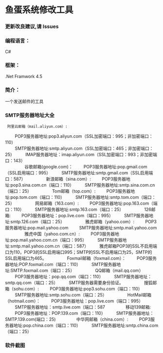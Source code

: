 # 鱼蛋系统修改工具
### 更新改良建议,请 Issues
### 编程语言：
  C#
### 框架：
  .Net Framwork 4.5
### 简介：
  一个发送邮件的工具
### SMTP服务器地址大全
     阿里云邮箱（mail.aliyun.com）:  
　　  POP3服务器地址:pop3.aliyun.com（SSL加密端口：995；非加密端口：110）  
　　  SMTP服务器地址:smtp.aliyun.com（SSL加密端口：465；非加密端口：25） 
　　  IMAP服务器地址：imap.aliyun.com（SSL加密端口：993；非加密端口：143）  
　　
　　  谷歌邮箱(google.com)：
　　  POP3服务器地址:pop.gmail.com（SSL启用端口：995）
　　  SMTP服务器地址:smtp.gmail.com（SSL启用端口：587）
　　
　　  新浪邮箱（sina.com）:
　　  POP3服务器地址:pop3.sina.com.cn（端口：110）
　　  SMTP服务器地址:smtp.sina.com.cn（端口：25）
　　
　　  Tom邮箱（top.com）:
　　  POP3服务器地址:pop.tom.com（端口：110）
　　  SMTP服务器地址:smtp.tom.com（端口：25）
　　
　　  网易邮箱（163.com）:
　　  POP3服务器地址:pop.163.com（端口：110）
　　  SMTP服务器地址:smtp.163.com（端口：25）
　　
　　  126邮箱:
　　  POP3服务器地址：pop.live.com（端口：995）
　　  SMTP服务器地址:smtp.126.com（端口：25）
　　
　　  雅虎邮箱（yahoo.com）:
　　  POP3服务器地址:pop.mail.yahoo.com
　　  SMTP服务器地址:smtp.mail.yahoo.com
　　
　　  雅虎中国（yahoo.com.cn）:
　　  POP3服务器地址:pop.mail.yahoo.com.cn（端口：995）
　　  SMTP服务器地址:smtp.mail.yahoo.com.cn（端口：587）
　　  雅虎邮箱POP3的SSL不启用端口为110，POP3的SSL启用端口995；SMTP的SSL不启用端口为25，SMTP的SSL启用端口为465。
　　
　　  Foxmail邮箱（foxmail.com）：
　　  POP3服务器地址:POP.foxmail.com（端口：110）
　　  SMTP服务器地址:SMTP.foxmail.com（端口：25）
　　
　　  QQ邮箱（mail.qq.com）
　　  POP3服务器地址：pop.qq.com（端口：110）
　　  SMTP服务器地址：smtp.qq.com（端口：25）
　　  SMTP服务器需要身份验证。
　　
　　  搜狐邮箱（sohu.com）:
　　  POP3服务器地址:pop3.sohu.com（端口：110）
　　  SMTP服务器地址:smtp.sohu.com（端口：25）
　　
　　  HotMail邮箱（hotmail.com）：
　　  POP3服务器地址：pop.live.com（端口：995）
　　  SMTP服务器地址：smtp.live.com（端口：587
　　
　　  移动139邮箱:
　　  POP3服务器地址：POP.139.com（端口：110）
　　  SMTP服务器地址：SMTP.139.com(端口：25)
　　
　　  中华网邮箱（china.com）:
　　  POP3服务器地址:pop.china.com（端口：110）
　　  SMTP服务器地址:smtp.china.com（端口：25）
  
### 软件截图
